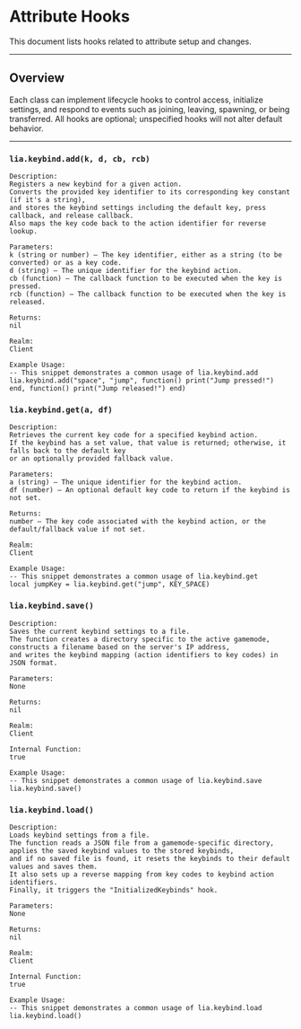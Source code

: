 # Attribute Hooks

This document lists hooks related to attribute setup and changes.

---

## Overview

Each class can implement lifecycle hooks to control access, initialize settings, and respond to events such as joining, leaving, spawning, or being transferred. All hooks are optional; unspecified hooks will not alter default behavior.

---

### `lia.keybind.add(k, d, cb, rcb)`

    
    Description:
    Registers a new keybind for a given action.
    Converts the provided key identifier to its corresponding key constant (if it's a string),
    and stores the keybind settings including the default key, press callback, and release callback.
    Also maps the key code back to the action identifier for reverse lookup.
    
    Parameters:
    k (string or number) – The key identifier, either as a string (to be converted) or as a key code.
    d (string) – The unique identifier for the keybind action.
    cb (function) – The callback function to be executed when the key is pressed.
    rcb (function) – The callback function to be executed when the key is released.
    
    Returns:
    nil
    
    Realm:
    Client
    
    Example Usage:
    -- This snippet demonstrates a common usage of lia.keybind.add
    lia.keybind.add("space", "jump", function() print("Jump pressed!") end, function() print("Jump released!") end)

### `lia.keybind.get(a, df)`

    
    Description:
    Retrieves the current key code for a specified keybind action.
    If the keybind has a set value, that value is returned; otherwise, it falls back to the default key
    or an optionally provided fallback value.
    
    Parameters:
    a (string) – The unique identifier for the keybind action.
    df (number) – An optional default key code to return if the keybind is not set.
    
    Returns:
    number – The key code associated with the keybind action, or the default/fallback value if not set.
    
    Realm:
    Client
    
    Example Usage:
    -- This snippet demonstrates a common usage of lia.keybind.get
    local jumpKey = lia.keybind.get("jump", KEY_SPACE)

### `lia.keybind.save()`

    
    Description:
    Saves the current keybind settings to a file.
    The function creates a directory specific to the active gamemode, constructs a filename based on the server's IP address,
    and writes the keybind mapping (action identifiers to key codes) in JSON format.
    
    Parameters:
    None
    
    Returns:
    nil
    
    Realm:
    Client
    
    Internal Function:
    true
    
    Example Usage:
    -- This snippet demonstrates a common usage of lia.keybind.save
    lia.keybind.save()

### `lia.keybind.load()`

    
    Description:
    Loads keybind settings from a file.
    The function reads a JSON file from a gamemode-specific directory, applies the saved keybind values to the stored keybinds,
    and if no saved file is found, it resets the keybinds to their default values and saves them.
    It also sets up a reverse mapping from key codes to keybind action identifiers.
    Finally, it triggers the "InitializedKeybinds" hook.
    
    Parameters:
    None
    
    Returns:
    nil
    
    Realm:
    Client
    
    Internal Function:
    true
    
    Example Usage:
    -- This snippet demonstrates a common usage of lia.keybind.load
    lia.keybind.load()

